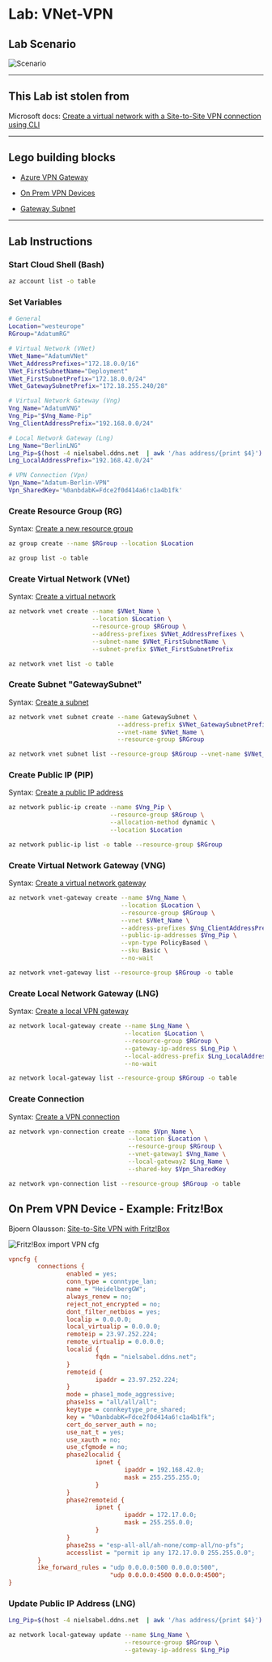 # Lab: VNet-VPN

## Lab Scenario

![Scenario](https://github.com/www42/aztraining/blob/master/Site-to-Site-VPN/scenario.png?raw=true)

---

## This Lab ist stolen from

Microsoft docs: [Create a virtual network with a Site-to-Site VPN connection using CLI](https://docs.microsoft.com/en-us/azure/vpn-gateway/vpn-gateway-howto-site-to-site-resource-manager-cli)

---

## Lego building blocks

* [Azure VPN Gateway](https://docs.microsoft.com/en-us/azure/vpn-gateway/vpn-gateway-about-vpngateways)

* [On Prem VPN Devices](https://docs.microsoft.com/en-us/azure/vpn-gateway/vpn-gateway-about-vpn-devices)

* [Gateway Subnet](https://docs.microsoft.com/en-us/azure/vpn-gateway/vpn-gateway-about-vpn-gateway-settings#gwsub)

---

## Lab Instructions

### Start Cloud Shell (Bash)

```bash
az account list -o table
```

### Set Variables

```bash
# General
Location="westeurope"
RGroup="AdatumRG"

# Virtual Network (VNet)
VNet_Name="AdatumVNet"
VNet_AddressPrefixes="172.18.0.0/16"
VNet_FirstSubnetName="Deployment"
VNet_FirstSubnetPrefix="172.18.0.0/24"
VNet_GatewaySubnetPrefix="172.18.255.240/28"

# Virtual Network Gateway (Vng)
Vng_Name="AdatumVNG"
Vng_Pip="$Vng_Name-Pip"
Vng_ClientAddressPrefix="192.168.0.0/24"

# Local Network Gateway (Lng)
Lng_Name="BerlinLNG"
Lng_Pip=$(host -4 nielsabel.ddns.net  | awk '/has address/{print $4}')
Lng_LocalAddressPrefix="192.168.42.0/24"

# VPN Connection (Vpn)
Vpn_Name="Adatum-Berlin-VPN"
Vpn_SharedKey='%0anbdabK=Fdce2f0d414a6!c1a4b1fk'
```

### Create Resource Group (RG)

Syntax: [Create a new resource group](https://docs.microsoft.com/en-us/cli/azure/group?view=azure-cli-latest#az-group-create)

```bash
az group create --name $RGroup --location $Location

az group list -o table
```

### Create Virtual Network (VNet)

Syntax: [Create a virtual network](https://docs.microsoft.com/en-us/cli/azure/network/vnet?view=azure-cli-latest#az-network-vnet-create)

```bash
az network vnet create --name $VNet_Name \
                       --location $Location \
                       --resource-group $RGroup \
                       --address-prefixes $VNet_AddressPrefixes \
                       --subnet-name $VNet_FirstSubnetName \
                       --subnet-prefix $VNet_FirstSubnetPrefix

az network vnet list -o table
```

### Create Subnet "GatewaySubnet"

Syntax: [Create a subnet](https://docs.microsoft.com/en-us/cli/azure/network/vnet/subnet?view=azure-cli-latest#az-network-vnet-subnet-create)

```bash
az network vnet subnet create --name GatewaySubnet \
                              --address-prefix $VNet_GatewaySubnetPrefix \
                              --vnet-name $VNet_Name \
                              --resource-group $RGroup

az network vnet subnet list --resource-group $RGroup --vnet-name $VNet_Name -o table
```

### Create Public IP (PIP)

Syntax: [Create a public IP address](https://docs.microsoft.com/en-us/cli/azure/network/public-ip?view=azure-cli-latest#az-network-public-ip-create)

```bash
az network public-ip create --name $Vng_Pip \
                            --resource-group $RGroup \
                            --allocation-method dynamic \
                            --location $Location

az network public-ip list -o table --resource-group $RGroup
```

### Create Virtual Network Gateway (VNG)

Syntax: [Create a virtual network gateway](https://docs.microsoft.com/en-us/cli/azure/network/vnet-gateway?view=azure-cli-latest#az-network-vnet-gateway-create)

```bash
az network vnet-gateway create --name $Vng_Name \
                               --location $Location \
                               --resource-group $RGroup \
                               --vnet $VNet_Name \
                               --address-prefixes $Vng_ClientAddressPrefix \
                               --public-ip-addresses $Vng_Pip \
                               --vpn-type PolicyBased \
                               --sku Basic \
                               --no-wait

az network vnet-gateway list --resource-group $RGroup -o table
```

### Create Local Network Gateway (LNG)

Syntax: [Create a local VPN gateway](https://docs.microsoft.com/en-us/cli/azure/network/local-gateway?view=azure-cli-latest#az-network-local-gateway-create)

```bash
az network local-gateway create --name $Lng_Name \
                                --location $Location \
                                --resource-group $RGroup \
                                --gateway-ip-address $Lng_Pip \
                                --local-address-prefix $Lng_LocalAddressPrefix \
                                --no-wait

az network local-gateway list --resource-group $RGroup -o table
```

### Create Connection

Syntax: [Create a VPN connection](https://docs.microsoft.com/en-us/cli/azure/network/vpn-connection?view=azure-cli-latest#az-network-vpn-connection-create)

```bash
az network vpn-connection create --name $Vpn_Name \
                                 --location $Location \
                                 --resource-group $RGroup \
                                 --vnet-gateway1 $Vng_Name \
                                 --local-gateway2 $Lng_Name \
                                 --shared-key $Vpn_SharedKey

az network vpn-connection list --resource-group $RGroup -o table
```

## On Prem VPN Device - Example: Fritz!Box

Bjoern Olausson: [Site-to-Site VPN with Fritz!Box](https://olausson.de/news/9-news/23-azure-fritz-box-site-to-site-vpn-connetion)

![Fritz!Box import VPN cfg](https://github.com/www42/aztraining/blob/master/Site-to-Site-VPN/FritzBox%20VPN%20import%20screenshot.png?raw=true)

```cfg
vpncfg {
        connections {
                enabled = yes;
                conn_type = conntype_lan;
                name = "HeidelbergGW";
                always_renew = no;
                reject_not_encrypted = no;
                dont_filter_netbios = yes;
                localip = 0.0.0.0;
                local_virtualip = 0.0.0.0;
                remoteip = 23.97.252.224;
                remote_virtualip = 0.0.0.0;
                localid {
                        fqdn = "nielsabel.ddns.net";
                }
                remoteid {
                        ipaddr = 23.97.252.224;
                }
                mode = phase1_mode_aggressive;
                phase1ss = "all/all/all";
                keytype = connkeytype_pre_shared;
                key = "%0anbdabK=Fdce2f0d414a6!c1a4b1fk";
                cert_do_server_auth = no;
                use_nat_t = yes;
                use_xauth = no;
                use_cfgmode = no;
                phase2localid {
                        ipnet {
                                ipaddr = 192.168.42.0;
                                mask = 255.255.255.0;
                        }
                }
                phase2remoteid {
                        ipnet {
                                ipaddr = 172.17.0.0;
                                mask = 255.255.0.0;
                        }
                }
                phase2ss = "esp-all-all/ah-none/comp-all/no-pfs";
                accesslist = "permit ip any 172.17.0.0 255.255.0.0";
        }
        ike_forward_rules = "udp 0.0.0.0:500 0.0.0.0:500",
                            "udp 0.0.0.0:4500 0.0.0.0:4500";
}
```

### Update Public IP Address (LNG)

```bash
Lng_Pip=$(host -4 nielsabel.ddns.net  | awk '/has address/{print $4}')

az network local-gateway update --name $Lng_Name \
                                --resource-group $RGroup \
                                --gateway-ip-address $Lng_Pip
```